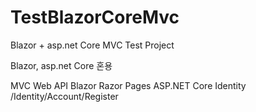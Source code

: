 # TestBlazorCoreMvc
Blazor + asp.net Core MVC Test Project

Blazor, asp.net Core 혼용 


MVC
Web API
Blazor
Razor Pages
ASP.NET Core Identity
	/Identity/Account/Register
